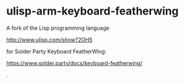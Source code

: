 # ulisp-arm-keyboard-featherwing

A fork of the Lisp programming language

http://www.ulisp.com/show?2OH5

for Solder Party Keyboard FeatherWing:

https://www.solder.party/docs/keyboard-featherwing/

.
